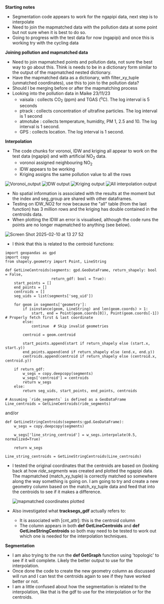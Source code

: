 **Starting notes** 
- Segmentation code appears to work for the ngapipi data, next step is to interpolate
- Need to join the mapmatched data with the pollution data at some point but not sure when it is best to do so.
- Going to progress with the test data for now (ngapipi) and once this is working try with the cycling data

**Joining pollution and mapmatched data**
- Need to join mapmatched points and pollution data, not sure the best way to go about this. Think is needs to be in a dictionary form similar to the output of the mapmatched nested dictionary.
- Have the mapmatched data as a dictionary, with filter_xy_tuple (unmatched coordinates), use this to join to the pollution data?
- Should I be merging before or after the mapmatching process
- Looking into the pollution data in Maike 23/11/23
  * vaisala : collects CO<sub>2</sub> (ppm) and TGAS (<sup>o</sup>C). The log interval is 5 seconds
  * ptrack : collects concentration of ultrafine particles. The log interval is 1 second
  * atmotube : collects temperature, humidity, PM 1, 2.5 and 10. The log interval is 1 second.
  * GPS : collects location. The log interval is 1 second.


**Interpolation**
- The code chunks for voronoi, IDW and kriging all appear to work on the test data (ngapipi) and with artificial NO<sub>2</sub> data.
  * voronoi assigned neighbouring NO<sub>2</sub>
  * IDW appears to be working
  * Kriging assigns the same pollution value to all the rows
 


![Voronoi_output](https://github.com/user-attachments/assets/feada67c-496c-4032-b777-eee2e52bd92d) ![IDW output](https://github.com/user-attachments/assets/7a937d71-cb92-413c-9f8e-b4bfb985afbf) ![Kriging output](https://github.com/user-attachments/assets/a9d6abae-691d-4112-9a6e-bcaca78dfd50) ![All interpolation output](https://github.com/user-attachments/assets/dd8ecc8c-6ee9-4700-8917-106c267e0308)



  

- No spatial information is associated with the results at the moment but the index and seg_group are shared with other dataframes.
- Testing on IDW_NO2 for now because the "all" table (from the last function) has 3 million rows and the kriging has double contained in the centroids data.
- When plotting the IDW an error is visualised, although the code runs the points are no longer mapmatched to anything (see below).

![Screen Shot 2025-02-10 at 13 27 52](https://github.com/user-attachments/assets/ae07dcad-51ea-489b-b2db-aa7e9898c997)

- I think that this is related to the centroid functions:
```
import geopandas as gpd
import copy
from shapely.geometry import Point, LineString

def GetLineCentroids(segments: gpd.GeoDataFrame, return_shapely: bool = False,
                     return_gdf: bool = True):
    start_points = []
    end_points = []
    centroids = []
    seg_uids = list(segments['seg_uid'])

    for geom in segments['geometry']:
        if isinstance(geom, LineString) and len(geom.coords) > 1:
            start, end = Point(geom.coords[0]), Point(geom.coords[-1])  # Properly fetch first & last coordinate
        else:
            continue  # Skip invalid geometries

        centroid = geom.centroid

        start_points.append(start if return_shapely else (start.x, start.y))
        end_points.append(end if return_shapely else (end.x, end.y))
        centroids.append(centroid if return_shapely else (centroid.x, centroid.y))

    if return_gdf:
        w_segs = copy.deepcopy(segments)
        w_segs['centroid'] = centroids
        return w_segs
    else:
        return seg_uids, start_points, end_points, centroids

# Assuming `ride_segments` is defined as a GeoDataFrame
Line_centroids = GetLineCentroids(ride_segments)

```
and/or 

```
def GetLineStringCentroids(segments:gpd.GeoDataFrame):
    w_segs = copy.deepcopy(segments)

    w_segs['line_string_centroid'] = w_segs.interpolate(0.5, normalized=True)

    return w_segs

Line_string_centroids = GetLineStringCentroids(Line_centroids)
```

- I tested the original coordinates that the centroids are based on (looking back at how *ride_segments* was created and plotted the ngapipi data. The mapmatched (match_xy_tuple) is correctly matched so somewhere along the way something is going on. I am going to try and create a new geometry column based on the match_xy_tuple data and feed that into the centroids to see if it makes a difference.

  ![mapmatched coordinates plotted](https://github.com/user-attachments/assets/cfd82082-aa05-4134-b566-d9650c0bccce)

- Also investigated what **tracksegs_gdf** actually refers to:
  * It is associated with [cnt_attr]: this is the centroid column
  * The column appears in both **def GetLineCentroids** and **def GetLineStringCentroids** so both may need to be tested to work out which one is needed for the interpolation techniques.


**Segmentation**
- I am also trying to the run the **def GetGraph** function using 'topologic' to see if it will complete. Likely the better output to use for the interpolation.
- Once done the code to create the new geometry column as discussed will run and I can test the centroids again to see if they have worked better or not. 
- I am a little confused about how the segmentation is related to the interpolation, like that is the gdf to use for the interpolation or for the centroids.
